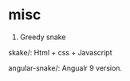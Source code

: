 # misc
1. Greedy snake

  skake/:  Html + css + Javascript
  
  angular-snake/: Angualr 9 version.
  
  
